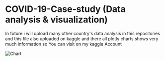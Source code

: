 # COVID-19-Case-study (Data analysis & visualization)

In future i will upload many other country's data analysis in this repositories and this file also uploaded on kaggle and there all plotly charts shows very much information
so You can visit on my kaggle Account 

![Chart]()
